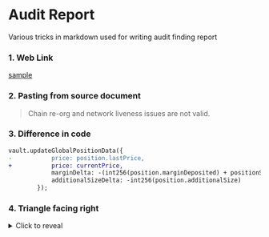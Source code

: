 # Audit Report 
Various tricks in markdown used for writing audit finding report

### 1. Web Link

[sample](https://audits.sherlock.xyz/contests)

### 2. Pasting from source document

>Chain re-org and network liveness issues are not valid.

### 3.  Difference in code

```Diff
vault.updateGlobalPositionData({
-           price: position.lastPrice,
+           price: currentPrice,
            marginDelta: -(int256(position.marginDeposited) + positionSummary.accruedFunding),
            additionalSizeDelta: -int256(position.additionalSize)
        });
```
### 4. Triangle facing right

<details>
<summary> Click to reveal</summary>

This is the hidden content that becomes visible when the triangle is clicked.

- You can add a list
- Or any other Markdown content
- Including **bold** text and [links](https://example.com).

</details>

